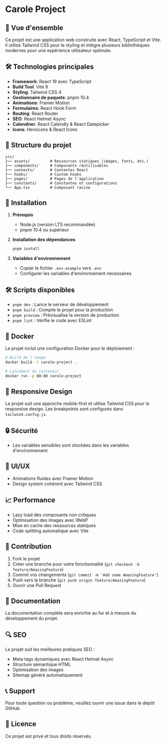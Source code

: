 # Carole Project

## 🚀 Vue d'ensemble

Ce projet est une application web construite avec React, TypeScript et Vite. Il utilise Tailwind CSS pour le styling et intègre plusieurs bibliothèques modernes pour une expérience utilisateur optimale.

## 🛠️ Technologies principales

- **Framework**: React 19 avec TypeScript
- **Build Tool**: Vite 6
- **Styling**: Tailwind CSS 4
- **Gestionnaire de paquets**: pnpm 10.4
- **Animations**: Framer Motion
- **Formulaires**: React Hook Form
- **Routing**: React Router
- **SEO**: React Helmet Async
- **Calendrier**: React Calendly & React Datepicker
- **Icons**: Heroicons & React Icons

## 📁 Structure du projet

```
src/
├── assets/         # Ressources statiques (images, fonts, etc.)
├── components/     # Composants réutilisables
├── contexts/       # Contextes React
├── hooks/          # Custom hooks
├── pages/          # Pages de l'application
├── constants/      # Constantes et configurations
└── App.tsx         # Composant racine
```

## 🚀 Installation

1. **Prérequis**

   - Node.js (version LTS recommandée)
   - pnpm 10.4 ou supérieur

2. **Installation des dépendances**

   ```bash
   pnpm install
   ```

3. **Variables d'environnement**
   - Copier le fichier `.env.example` vers `.env`
   - Configurer les variables d'environnement nécessaires

## 🛠️ Scripts disponibles

- `pnpm dev` : Lance le serveur de développement
- `pnpm build` : Compile le projet pour la production
- `pnpm preview` : Prévisualise la version de production
- `pnpm lint` : Vérifie le code avec ESLint

## 🐳 Docker

Le projet inclut une configuration Docker pour le déploiement :

```bash
# Build de l'image
docker build -t carole-project .

# Lancement du conteneur
docker run -p 80:80 carole-project
```

## 📱 Responsive Design

Le projet suit une approche mobile-first et utilise Tailwind CSS pour le responsive design. Les breakpoints sont configurés dans `tailwind.config.js`.

## 🔒 Sécurité

- Les variables sensibles sont stockées dans les variables d'environnement

## 🎨 UI/UX

- Animations fluides avec Framer Motion
- Design system cohérent avec Tailwind CSS

## 📈 Performance

- Lazy load des composants non critiques
- Optimisation des images avec WebP
- Mise en cache des ressources statiques
- Code splitting automatique avec Vite

## 🤝 Contribution

1. Fork le projet
2. Créer une branche pour votre fonctionnalité (`git checkout -b feature/AmazingFeature`)
3. Commit vos changements (`git commit -m 'Add some AmazingFeature'`)
4. Push vers la branche (`git push origin feature/AmazingFeature`)
5. Ouvrir une Pull Request

## 📝 Documentation

La documentation complète sera enrichie au fur et à mesure du développement du projet.

## 🔍 SEO

Le projet suit les meilleures pratiques SEO :

- Meta tags dynamiques avec React Helmet Async
- Structure sémantique HTML
- Optimisation des images
- Sitemap généré automatiquement

## 📞 Support

Pour toute question ou problème, veuillez ouvrir une issue dans le dépôt GitHub.

## 📄 Licence

Ce projet est privé et tous droits réservés.
